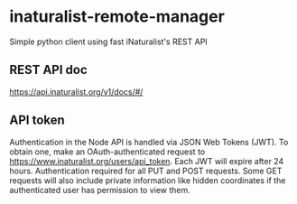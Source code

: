 # inaturalist-remote-manager
Simple python client using fast iNaturalist's REST API

## REST API doc
https://api.inaturalist.org/v1/docs/#/

## API token
Authentication in the Node API is handled via JSON Web Tokens (JWT). To obtain one, make an OAuth-authenticated request to https://www.inaturalist.org/users/api_token. Each JWT will expire after 24 hours. Authentication required for all PUT and POST requests. Some GET requests will also include private information like hidden coordinates if the authenticated user has permission to view them.